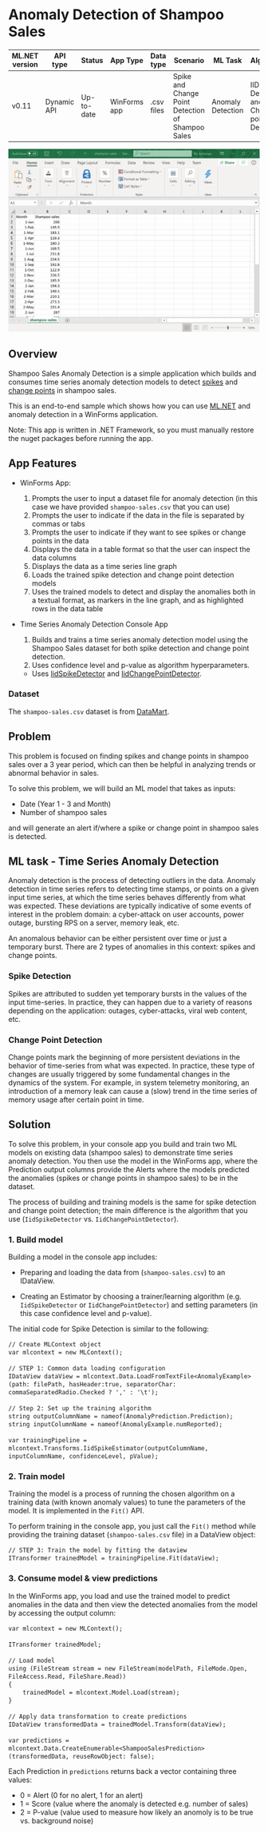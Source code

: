 # Anomaly Detection of Shampoo Sales

| ML.NET version | API type          | Status                        | App Type    | Data type | Scenario            | ML Task                   | Algorithms                  |
|----------------|-------------------|-------------------------------|-------------|-----------|---------------------|---------------------------|-----------------------------|
| v0.11         | Dynamic API | Up-to-date | WinForms app | .csv files | Spike and Change Point Detection of Shampoo Sales | Anomaly Detection | IID Spike Detection and IID Change point Detection |

![Alt Text](./ShampooSalesAnomalyDetection/images/shampoosales.gif)

## Overview
Shampoo Sales Anomaly Detection is a simple application which builds and consumes time series anomaly detection models to detect [spikes](#spike-detection) and [change points](#change-point-detection) in shampoo sales.

This is an end-to-end sample which shows how you can use [ML.NET](https://www.microsoft.com/net/learn/apps/machine-learning-and-ai/ml-dotnet) and anomaly detection in a WinForms application.

Note: This app is written in .NET Framework, so you must manually restore the nuget packages before running the app.

## App Features
* WinForms App:
    1. Prompts the user to input a dataset file for anomaly detection (in this case we have provided `shampoo-sales.csv` that you can use)
    2. Prompts the user to indicate if the data in the file is separated by commas or tabs
    3. Prompts the user to indicate if they want to see spikes or change points in the data
    4. Displays the data in a table format so that the user can inspect the data columns
    5. Displays the data as a time series line graph
    6. Loads the trained spike detection and change point detection models
    7. Uses the trained models to detect and display the anomalies both in a textual format, as markers in the line graph, and as highlighted rows in the data table

* Time Series Anomaly Detection Console App
    1. Builds and trains a time series anomaly detection model using the Shampoo Sales dataset for both spike detection and change point detection.
    2. Uses confidence level and p-value as algorithm hyperparameters.
    * Uses [IidSpikeDetector](https://docs.microsoft.com/dotnet/api/microsoft.ml.transforms.timeseries.iidspikedetector?view=ml-dotnet) and [IidChangePointDetector](https://docs.microsoft.com/dotnet/api/microsoft.ml.transforms.timeseries.iidchangepointdetector?view=ml-dotnet).

### Dataset
The `shampoo-sales.csv` dataset is from [DataMart](https://datamarket.com/data/set/22r0/sales-of-shampoo-over-a-three-year-period#!ds=22r0&display=line).

## Problem
This problem is focused on finding spikes and change points in shampoo sales over a 3 year period, which can then be helpful in analyzing trends or abnormal behavior in sales.

To solve this problem, we will build an ML model that takes as inputs:
* Date (Year 1 - 3 and Month)
* Number of shampoo sales

and will generate an alert if/where a spike or change point in shampoo sales is detected.

## ML task - Time Series Anomaly Detection
Anomaly detection is the process of detecting outliers in the data. Anomaly detection in time series refers to detecting time stamps, or points on a given input time series, at which the time series behaves differently from what was expected. These deviations are typically indicative of some events of interest in the problem domain: a cyber-attack on user accounts, power outage, bursting RPS on a server, memory leak, etc.

An anomalous behavior can be either persistent over time or just a temporary burst. There are 2 types of anomalies in this context: spikes and change points.

### Spike Detection
Spikes are attributed to sudden yet temporary bursts in the values of the input time-series. In practice, they can happen due to a variety of reasons depending on the application: outages, cyber-attacks, viral web content, etc.

### Change Point Detection
Change points mark the beginning of more persistent deviations in the behavior of time-series from what was expected. In practice, these type of changes are usually triggered by some fundamental changes in the dynamics of the system. For example, in system telemetry monitoring, an introduction of a memory leak can cause a (slow) trend in the time series of memory usage after certain point in time.

## Solution
To solve this problem, in your console app you build and train two ML models on existing data (shampoo sales) to demonstrate time series anomaly detection. You then use the model in the WinForms app, where the Prediction output columns provide the Alerts where the models predicted the anomalies (spikes or change points in shampoo sales) to be in the dataset.

The process of building and training models is the same for spike detection and change point detection; the main difference is the algorithm that you use (`IidSpikeDetector` vs. `IidChangePointDetector`).

### 1. Build model

Building a model in the console app includes:

* Preparing and loading the data from (`shampoo-sales.csv`) to an IDataView.

* Creating an Estimator by choosing a trainer/learning algorithm (e.g. `IidSpikeDetector` or `IidChangePointDetector`) and setting parameters (in this case confidence level and p-value).

The initial code for Spike Detection is similar to the following:

```CSharp
// Create MLContext object
var mlcontext = new MLContext();

// STEP 1: Common data loading configuration
IDataView dataView = mlcontext.Data.LoadFromTextFile<AnomalyExample>(path: filePath, hasHeader:true, separatorChar: commaSeparatedRadio.Checked ? ',' : '\t');

// Step 2: Set up the training algorithm
string outputColumnName = nameof(AnomalyPrediction.Prediction);
string inputColumnName = nameof(AnomalyExample.numReported);

var trainingPipeline = mlcontext.Transforms.IidSpikeEstimator(outputColumnName, inputColumnName, confidenceLevel, pValue);
```

### 2. Train model
Training the model is a process of running the chosen algorithm on a training data (with known anomaly values) to tune the parameters of the model. It is implemented in the `Fit()` API.

To perform training in the console app, you just call the `Fit()` method while providing the training dataset (`shampoo-sales.csv` file) in a DataView object:
```CSharp
// STEP 3: Train the model by fitting the dataview
ITransformer trainedModel = trainingPipeline.Fit(dataView);
```

### 3. Consume model & view predictions
In the WinForms app, you load and use the trained model to predict anomalies in the data and then view the detected anomalies from the model by accessing the output column:

```CSharp
var mlcontext = new MLContext();

ITransformer trainedModel;

// Load model
using (FileStream stream = new FileStream(modelPath, FileMode.Open, FileAccess.Read, FileShare.Read))
{
    trainedModel = mlcontext.Model.Load(stream);
}

// Apply data transformation to create predictions
IDataView transformedData = trainedModel.Transform(dataView);

var predictions = mlcontext.Data.CreateEnumerable<ShampooSalesPrediction>(transformedData, reuseRowObject: false);

```

Each Prediction in `predictions` returns back a vector containing three values:
* 0 = Alert (0 for no alert, 1 for an alert)
* 1 = Score (value where the anomaly is detected e.g. number of sales)
* 2 = P-value (value used to measure how likely an anomoly is to be true vs. background noise)
